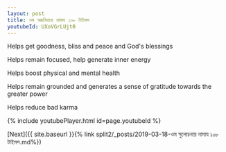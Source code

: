 ```yaml
---
layout: post
title: ওম অম্ভনিধায়ে নামায ১০৮ টাইমস
youtubeId: UXoVGrLUjt0
---
```

 
 
Helps get goodness, bliss and peace and God's blessings
 
Helps remain focused, help generate inner energy 
 
Helps boost physical and mental health 
 
Helps remain grounded and generates a sense of gratitude towards the greater power 
 
Helps reduce bad karma
 
 
 
 


{% include youtubePlayer.html id=page.youtubeId %}
 
[Next]({{ site.baseurl }}{% link  split2/_posts/2019-03-18-ওম সুলোচনায় নামায ১০৮ টাইমস.md%})
 
